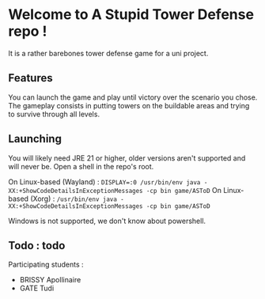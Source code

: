 # Welcome to A Stupid Tower Defense repo !

It is a rather barebones tower defense game for a uni project.

## Features

You can launch the game and play until victory over the scenario you chose.
The gameplay consists in putting towers on the buildable areas and trying to survive through all levels.


## Launching

You will likely need JRE 21 or higher, older versions aren't supported and will never be.
Open a shell in the repo's root.

On Linux-based (Wayland) : `DISPLAY=:0 /usr/bin/env java -XX:+ShowCodeDetailsInExceptionMessages -cp bin game/ASToD`
On Linux-based (Xorg) : `/usr/bin/env java -XX:+ShowCodeDetailsInExceptionMessages -cp bin game/ASToD`

Windows is not supported, we don't know about powershell.


## Todo : todo


Participating students :
 - BRISSY Apollinaire
 - GATE Tudi

